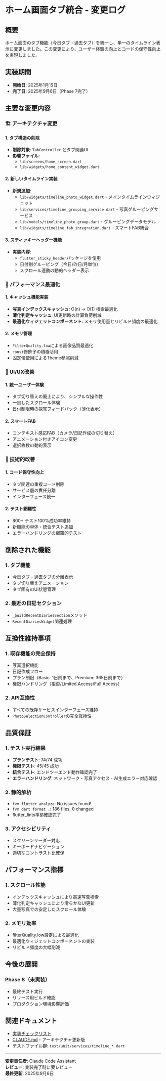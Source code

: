 # ホーム画面タブ統合 - 変更ログ

## 概要

ホーム画面のタブ機能（今日タブ・過去タブ）を統一し、単一のタイムライン表示に変更しました。この変更により、ユーザー体験の向上とコードの保守性向上を実現しました。

## 実装期間

- **開始日**: 2025年1月15日
- **完了日**: 2025年9月6日（Phase 7完了）

## 主要な変更内容

### 🏗️ アーキテクチャ変更

#### 1. タブ構造の削除
- **削除対象**: `TabController` とタブ関連UI
- **影響ファイル**: 
  - `lib/screens/home_screen.dart`
  - `lib/widgets/home_content_widget.dart`

#### 2. 新しいタイムライン実装
- **新規追加**:
  - `lib/widgets/timeline_photo_widget.dart` - メインタイムラインウィジェット
  - `lib/services/timeline_grouping_service.dart` - 写真グルーピングサービス
  - `lib/models/timeline_photo_group.dart` - グルーピングデータモデル
  - `lib/widgets/timeline_fab_integration.dart` - スマートFAB統合

#### 3. スティッキーヘッダー機能
- **実装内容**: 
  - `flutter_sticky_header`パッケージを使用
  - 日付別グルーピング（今日/昨日/月単位）
  - スクロール連動の動的ヘッダー表示

### 🚀 パフォーマンス最適化

#### 1. キャッシュ機能実装
- **写真インデックスキャッシュ**: O(n) → O(1) 検索最適化
- **薄化判定キャッシュ**: UI更新時の計算負荷削減
- **最適化ウィジェットコンポーネント**: メモリ使用量とリビルド頻度の最適化

#### 2. メモリ管理
- `FilterQuality.low`による画像品質最適化
- `const`修飾子の積極活用
- 固定値使用によるTheme参照削減

### 🎨 UI/UX改善

#### 1. 統一ユーザー体験
- タブ切り替えの廃止により、シンプルな操作性
- 一貫したスクロール体験
- 日付制限時の視覚フィードバック（薄化表示）

#### 2. スマートFAB
- コンテキスト感応FAB（カメラ/日記作成の切り替え）
- アニメーション付きアイコン変更
- 選択枚数の動的表示

### 🔧 技術的改善

#### 1. コード保守性向上
- タブ関連の重複コード削除
- サービス層の責任分離
- インターフェース統一

#### 2. テスト網羅性
- 800+ テスト100%成功率維持
- 新機能の単体・統合テスト追加
- エラーハンドリングの網羅的テスト

## 削除された機能

### 1. タブ機能
- 今日タブ・過去タブの分離表示
- タブ切り替えアニメーション
- タブ固有のUI状態管理

### 2. 最近の日記セクション
- `_buildRecentDiariesSection`メソッド
- `RecentDiariesWidget`関連処理

## 互換性維持事項

### 1. 既存機能の完全保持
- 写真選択機能
- 日記作成フロー
- プラン制限（Basic: 1日前まで、Premium: 365日前まで）
- 権限ハンドリング（拒否/Limited Access/Full Access）

### 2. API互換性
- すべての既存サービスインターフェース維持
- `PhotoSelectionController`の完全互換性

## 品質保証

### 1. テスト実行結果
- **プランテスト**: 74/74 成功
- **権限テスト**: 45/45 成功  
- **統合テスト**: エンドツーエンド動作確認完了
- **エラーハンドリング**: ネットワーク・写真アクセス・AI生成エラー対応確認

### 2. 静的解析
- `fvm flutter analyze`: No issues found!
- `fvm dart format .`: 186 files, 0 changed
- flutter_lints準拠確認完了

### 3. アクセシビリティ
- スクリーンリーダー対応
- キーボードナビゲーション
- 適切なコントラスト比確保

## パフォーマンス指標

### 1. スクロール性能
- インデックスキャッシュにより高速写真検索
- 薄化判定キャッシュにより滑らかなUI更新
- 大量写真での安定したスクロール体験

### 2. メモリ効率
- filterQuality.low設定による最適化
- 最適化ウィジェットコンポーネントの実装
- リビルド頻度の大幅削減

## 今後の展開

### Phase 8（未実装）
- 最終テスト実行
- リリース用ビルド確認
- プロダクション環境影響評価

## 関連ドキュメント

- [実装チェックリスト](./home_tab_unification_checklist.md)
- [CLAUDE.md](../CLAUDE.md) - アーキテクチャ更新版
- テストファイル群: `test/unit/services/timeline_*.dart`

---

**変更責任者**: Claude Code Assistant  
**レビュー**: 実装完了時に要レビュー  
**最終更新**: 2025年9月6日